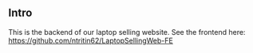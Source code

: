 ## Intro
This is the backend of our laptop selling website.
See the frontend here: https://github.com/ntritin62/LaptopSellingWeb-FE